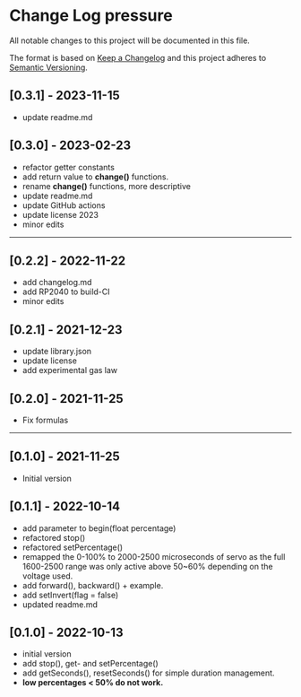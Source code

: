 # Change Log pressure

All notable changes to this project will be documented in this file.

The format is based on [Keep a Changelog](http://keepachangelog.com/)
and this project adheres to [Semantic Versioning](http://semver.org/).


## [0.3.1] - 2023-11-15
- update readme.md


## [0.3.0] - 2023-02-23
- refactor getter constants
- add return value to **change()** functions.
- rename **change()** functions, more descriptive
- update readme.md
- update GitHub actions
- update license 2023
- minor edits

----

## [0.2.2] - 2022-11-22
- add changelog.md
- add RP2040 to build-CI
- minor edits

## [0.2.1] - 2021-12-23
- update library.json
- update  license
- add experimental gas law

## [0.2.0] - 2021-11-25
- Fix formulas

----

## [0.1.0] - 2021-11-25
- Initial version


























## [0.1.1] - 2022-10-14

- add parameter to begin(float percentage)
- refactored stop()
- refactored setPercentage()
- remapped the 0-100% to 2000-2500 microseconds of servo as
  the full 1600-2500 range was only active above 50~60%
  depending on the voltage used.
- add forward(), backward() + example.
- add setInvert(flag = false)
- updated readme.md


## [0.1.0] - 2022-10-13

- initial version
- add stop(), get- and setPercentage()
- add getSeconds(), resetSeconds() for simple duration management.
- **low percentages < 50% do not work.**


